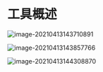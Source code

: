 # 工具概述

![image-20210413143710891](C:\Users\93138\AppData\Roaming\Typora\typora-user-images\image-20210413143710891.png)

![image-20210413143857766](C:\Users\93138\AppData\Roaming\Typora\typora-user-images\image-20210413143857766.png)

![image-20210413144308870](C:\Users\93138\AppData\Roaming\Typora\typora-user-images\image-20210413144308870.png)
